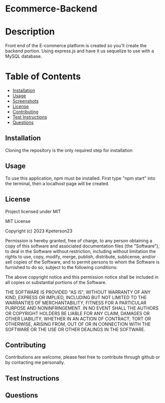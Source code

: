 # Ecommerce-Backend

# Description

Front end of the E-commerce platform is created so you'll create the backend portion. Using express.js and have it us sequelize to use with a MySQL database.

# Table of Contents

- [Installation](#installation)
- [Usage](#usage)
- [Screenshots](#screenshots)
- [License](#license)
- [Contributing](#contributing)
- [Test Instructions](#test-instructions)
- [Questions](#questions)

## Installation

Cloning the repository is the only required step for installation

## Usage

To use this application, npm must be installed. First type "npm start" into the terminal, then a localhost page will be created.

## License

Project licensed under MIT

MIT License

Copyright (c) 2023 Kpeterson23

Permission is hereby granted, free of charge, to any person obtaining a copy of this software and associated documentation files (the "Software"), to deal in the Software without restriction, including without limitation the rights to use, copy, modify, merge, publish, distribute, sublicense, and/or sell copies of the Software, and to permit persons to whom the Software is furnished to do so, subject to the following conditions:

The above copyright notice and this permission notice shall be included in all copies or substantial portions of the Software.

THE SOFTWARE IS PROVIDED "AS IS", WITHOUT WARRANTY OF ANY KIND, EXPRESS OR IMPLIED, INCLUDING BUT NOT LIMITED TO THE WARRANTIES OF MERCHANTABILITY, FITNESS FOR A PARTICULAR PURPOSE AND NONINFRINGEMENT. IN NO EVENT SHALL THE AUTHORS OR COPYRIGHT HOLDERS BE LIABLE FOR ANY CLAIM, DAMAGES OR OTHER LIABILITY, WHETHER IN AN ACTION OF CONTRACT, TORT OR OTHERWISE, ARISING FROM, OUT OF OR IN CONNECTION WITH THE SOFTWARE OR THE USE OR OTHER DEALINGS IN THE SOFTWARE.

## Contributing

Contributions are welcome, please feel free to contribute through github or by contacting me personally.

## Test Instructions

## Questions
